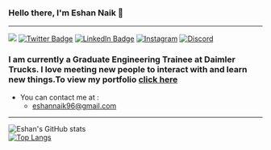 ### Hello there, I'm Eshan Naik 👋
______________________________________________________________________________________________________________________
![](https://komarev.com/ghpvc/?username=eshannaik&label=PROFILE+VIEWS)
[![Twitter Badge](https://img.shields.io/badge/Twitter-Profile-informational?style=flat&logo=twitter&logoColor=white&color=1CA2F1)](https://twitter.com/freesdir)
[![LinkedIn Badge](https://img.shields.io/badge/LinkedIn-Profile-informational?style=flat&logo=linkedin&logoColor=white&color=0D76A8&align)](https://www.linkedin.com/in/eshan-naik-567573197/)
[![Instagram](https://img.shields.io/badge/Instagram-Profile-informational?style=flat&logo=linkedin&logoColor=white&color=0D76A8&align)](https://www.instagram.com/eshan_naik_/)
[![Discord](https://img.shields.io/badge/Discord-Profile-informational?style=flat&logo=linkedin&logoColor=white&color=0D76A8&align)](https://discordapp.com/users/446243528650260482)
### I am currently a Graduate Engineering Trainee at Daimler Trucks. I love meeting new people to interact with and learn new things.To view my portfolio <a href="https://eshan-naik.netlify.app" target="_blank" rel="noopener noreferrer">click here</a>

- You can contact me at : 
     - eshannaik96@gmail.com  
______________________________________________________________________________________________________________________________ 
![Eshan's GitHub stats](https://github-readme-stats.vercel.app/api?username=eshannaik&count_private=true&show_icons=true&theme=dark)     
[![Top Langs](https://github-readme-stats.vercel.app/api/top-langs/?username=eshannaik&layout=compact&theme=dark)](https://github.com/eshannaik/github-readme-stats)

<!--
**eshannaik/eshannaik** is a ✨ _special_ ✨ repository because its `README.md` (this file) appears on your GitHub profile. 
